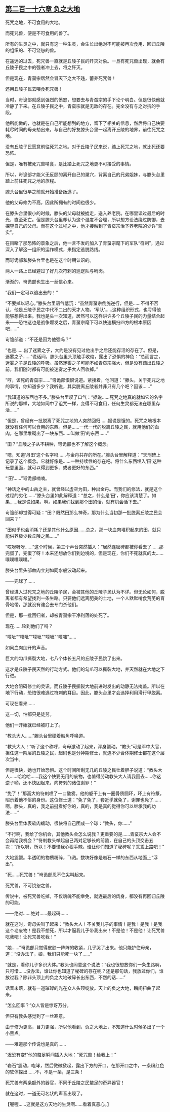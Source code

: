 ## [第二百一十六章 负之大地](https://www.xxbiquge.com/11_11207/9229724.html)


  死咒之地，不可食用的大地。

  而死咒兽，便是不可食用的兽了。

  所有的生灵之中，就只有这一种生灵，会生长出绝对不可能被再次食用、回归丘陵的组织的、不可饶恕的兽。

  在遥远的过去，死咒兽一直就是丘陵子民的歼灭对象。一旦有死咒兽出现，就会有丘陵子民之中的强者冲上去，将之歼灭。

  但是现在，青虿宗居然会冒天下之大不韪，蓄养死咒兽！

  还用丘陵子民去喂食死咒兽！

  当时，岢诡部就感到强烈的愤怒，想要去与青虿宗的手下论个明白。但是很快他就冷静了下来。在丘陵子民之中，青虿宗就是无敌的存在。完全没有与之对抗的手段。

  他所能做的，也就是在自己所能想到的地方，留下了相关的信息，然后将自己快要耗尽时间的母亲劫出来，与自己的好友滕头台里一起离开丘陵的地界，前往死咒之地。

  没有丘陵子民愿意前往死咒之地。对于丘陵子民来说，踏上死咒之地，就比死还要恐怖。

  但是，唯有被死咒兽啃食，是比踏上死咒之地更不可接受的事情。

  所以，岢诡部才能义无反顾的离开自己的巢穴，背离自己的兄弟姐妹，与滕头台里踏上前往死咒之地的旅程。

  滕头台里很早之前就开始准备叛逃了。

  他的父母修为不高，因此所拥有的时间也很少。

  在滕头台里很小的时候，滕头的父母就被掳走，送入养老院。在哪里读过最后的时光，直至死亡。但是滕头台里却认为这个湿度不合理，所以想方设法绕过防御，去探望自己的父母。而在这个过程之中，他才接触到了青虿宗治下养老院的少许“真实”。

  在目睹了那恐怖的景象之后，他一言不发的加入了青虿宗麾下的军队“符剌”，通过深入了解这一组织的运作模式，来指定逃脱路线。

  而岢诡部和滕头台里也是在这个时期认识的。

  两人一路上已经避过了好几次符剌的巡逻队与哨岗。

  渐渐的，岢诡部也生出一丝信心来。

  “我们一定可以逃出去的！”

  “不要掉以轻心。”滕头台里语气低沉：“虽然青虿宗倒施逆行，但是……不得不否认，他是丘陵子民之中代不二出的天才人物。‘军队’……这种组织形式，也亏得他能够想得出来。我也是头一次知道，居然可以这样讲许多个丘陵子民的力量结合起来——恐怕这也是战争爆发之后，青虿宗麾下可以快速横扫四方的根本原因吧……”

  岢诡部道：“不还是因为他强吗？”

  “也是……出了迷雾之子，大约是没有见过他出手之后还能存活的存在了。但是，迷雾之子……”说话间，滕头台里头顶触手收缩，露出了恐惧的神色：“总而言之，迷雾之子是丘陵的呼吸。虽然迷雾之子可能不如青虿宗强大，但是没有踏出丘陵之前，我们随时都有可能被迷雾之子大人回收掉。”

  “哼，该死的青虿宗……”岢诡部恨恨说道。紧接着，他问道：“滕头，关于死咒之地的事情，你知道多少？我听说，其实脱离丘陵者并非只有几个吧？因该……”

  “我知道的东西也不多。”滕头台里叹了口气：“据说……死咒之地真的就如它的名字所说的那样，大地如同中了诅咒一样，变得不可食用，任何生灵都无法在哪里存活……”

  “但是，曾经有一批脱离了死咒之地的人突然回归……据说是饿的。死咒之地根本就没有任何可以食用的东西。但是……一代一代的脱离丘陵之民，就用他们的血肉，在哪里堆砌出了一块东西……叫做‘田’的东西……”

  “田？”丘陵之子从不耕种，岢诡部也不了解这个概念。

  “嗯，知道‘丹田’这个名字吗……与金丹共存的所在。”滕头台里解释道：“天刑碑上记录了这个概念。它就好像是……一种持续性的存在吧。将什么东西埋入‘田’这种玩意里面，就可以得到更多、或者更好的东西。”

  “‘田’……”岢诡部喃喃。

  “神话之中的山岳之主，就曾经以虚空为田，种出金丹。而我们的修法，就是这个过程的劣化……”滕头台里如此解释道：“总之，什么是‘田’，你应该清楚了。如果……我是说如果，啊。如果我们找到那个田的话，就有机会活下去。”

  岢诡部却觉得可疑：“田？既然田那么神奇，那为什么当初那一批脱离丘陵之民会回来？”

  “田似乎也会消耗？还是其他什么原因……总之，那一块血肉堆积起来的田，就只能供养极少数丘陵之民……”

  “哎呀呀呀……”这个时候，第三个声音突然插入：“居然连密碑都被你看去了……那完蛋了，完蛋了呀！本来还想放你们到边境的，但是现在，你们不死就真的太……噗噗噗噗噗。”

  滕头台里头部血肉立刻如同水般波动起来。

  ——完球了……

  曾经进入过死咒之地的丘陵子民，会被其他的丘陵子民认为不详。但无论如何，脱离者都有希望找到一条生路。只要他们远离肥美的土地，一个人默默啃食荒芜的肓骨地带，那就没有谁会去专门杀他们。

  但是，那一批回归者，却被青虿宗干净利落的处死了。

  现在……轮到他们了吗？

  “噗呲”“噗呲”“噗呲”“噗呲”“噗嗤”……

  如同血肉绽开的声音。

  巨大的勾爪撕裂大地，七八个体长五尺的丘陵子民跳了出来。

  这才是丘陵子民天然的行动方式。他们的勾爪可以撕裂大地，并天然就在大地之下行进。

  大地会阻碍修士的灵识。而丘陵子民撕裂大地前进时发出的动静无法掩盖。所以在地下行动，恐怕很难逃过符剌的耳目。因此，滕头台里才会选择利用滑行甲脱离。

  可现在看来……

  这一切，怕都只是徒劳。

  他们一开始就已经被盯上了。

  “教头大人……”滕头台里硬着触角呼唤道。

  “教头大人！”听了这个称呼，岢母激动了起来，浑身颤动。“教头”可是军中大官，担任这一阶层的丘陵之民，起码也是分神期修士，就连不少合体期修士都在这个层次当中。

  但是很快，她也开始恐惧。这个时间所剩无几的丘陵之民壮着胆子说道：“教头大人……哈哈哈……我这个快要无用的废物，也值得劳动教头大人请我回去……你这逆子哟，还不快团起来，向符剌的诸位谢罪！”

  “免了！”那高大的符剌喷了一口酸雾。他的躯干上有一圈骨质圆环，环上有符篆，昭示着他不俗的身份。这位修士道：“免了免了，套近乎就免了，谢罪也免了……啊，滕头，真的，我之前挺看好你的，真的，我是真的觉得你可以继承我的功法……”

  滕头台里体表软肉蠕动，很快将自己团成一个球：“教头，你……”

  “不行啊，我给了你机会，其他教头会怎么说我？更重要的是……青虿宗大人会不会再给我机会？”符剌教头举起自己两对足够长的前螯，在自己的头顶交击五次：“所以呀，所以！不要怪我心狠手辣。谁让你们知道了秘碑呢？乖乖上路吧！”

  大地震颤。半透明的物质粉碎，飞溅。数块好像是岩石一样的东西从地面上“浮出”。

  “死……死咒兽！”岢诡部忍不住尖叫起来。

  死咒兽，不可饶恕之兽。

  传说中，被死咒兽吃掉，不仅魂魄不能幸免，就连最后的肉身，都没有再回归丘陵的可能。

  ——绝对……绝对……最起码……

  就在这时，岢母尖叫了起来：“教头大人！不关我儿子的事情！是我！是我！是我这个老废物！是我不想死，所以才逼我儿子带我出来！不是他！不是他！让死咒兽吃我吧！让死咒兽吃我！”

  “娘……”岢诡部只觉得皮肤一阵阵的收紧，几乎哭了出来。他只能护住母亲，道：“没办法了，娘，我们只能死一块了……”

  “就是，看你儿子多识大体。”教头也同意这个说法：“我也很想放你们一条生路啊，只可惜……没办法，谁让你也知道了秘碑的存在呢？还是那句话，我放过你们，谁放过我？除非头顶上的负之大地破碎长出东西，不然的话……”

  话音未落，就有一道璀璨的光在众人头顶绽放。天上的负之大地，瞬间扭曲了起来。

  “怎么回事？”众人皆是惊讶万分。

  但只有教头感觉到了一丝寒意。

  由于修为更高，目力更强，所以他看到，负之大地上，不知道什么时候多出了一个小黑点。

  ——难道那个传说也是真的……

  “迟恐有变!”他的螯足瞬间插入大地：“死咒兽！给我上！”

  “岩石”震动，咆哮，然后微微掀起，露出下方的开口。在那开口之中，一条粉红色的软体探出……不，不是一条，是三条！

  死咒兽有两条额外的器官，不同于丘陵之民螯足的奇异器官！

  就在这时，一道无可名状的声音出现了。

  【喔喔……这就是这方天地的生灵啊……看着真恶心。】
